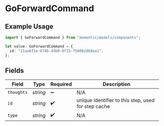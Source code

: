 # GoForwardCommand

## Example Usage

```typescript
import { GoForwardCommand } from "momentic/models/components";

let value: GoForwardCommand = {
  id: "21aa6f1e-674b-4db0-8f15-756082d68ea1",
};
```

## Fields

| Field                                               | Type                                                | Required                                            | Description                                         |
| --------------------------------------------------- | --------------------------------------------------- | --------------------------------------------------- | --------------------------------------------------- |
| `thoughts`                                          | *string*                                            | :heavy_minus_sign:                                  | N/A                                                 |
| `id`                                                | *string*                                            | :heavy_check_mark:                                  | unique identifier to this step, used for step cache |
| `type`                                              | *string*                                            | :heavy_check_mark:                                  | N/A                                                 |